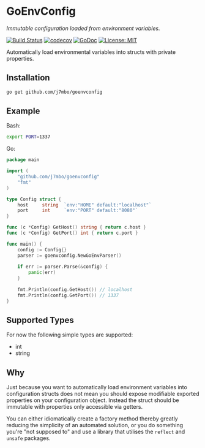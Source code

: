 # GoEnvConfig
*Immutable configuration loaded from environment variables.*

[![Build Status](https://travis-ci.com/J7mbo/GoEnvConfig.svg?branch=master)](https://travis-ci.com/J7mbo/GoEnvConfig)
[![codecov](https://img.shields.io/codecov/c/github/j7mbo/GoEnvConfig.svg?branch=master)](https://codecov.io/gh/J7mbo/GoEnvConfig)
[![GoDoc](https://godoc.org/github.com/J7mbo/GoEnvConfig?status.svg)](https://godoc.org/github.com/J7mbo/GoEnvConfig)
[![License: MIT](https://img.shields.io/badge/License-MIT-green.svg)](LICENSE.md)

Automatically load environmental variables into structs with private properties.

## Installation

```bash
go get github.com/j7mbo/goenvconfig
```

## Example

Bash:
```bash
export PORT=1337 
```

Go:
```go
package main

import (
    "github.com/j7mbo/goenvconfig"
    "fmt"
)

type Config struct {
    host     string  `env:"HOME" default:"localhost"`
    port     int     `env:"PORT" default:"8080"`
}

func (c *Config) GetHost() string { return c.host }
func (c *Config) GetPort() int { return c.port }

func main() {
    config := Config{}
    parser := goenvconfig.NewGoEnvParser()
    
    if err := parser.Parse(&config) {
    	panic(err)
    }
    
    fmt.Println(config.GetHost()) // localhost
    fmt.Println(config.GetPort()) // 1337
}
```

## Supported Types

For now the following simple types are supported:

- int
- string

## Why

Just because you want to automatically load environment variables into configuration structs does not mean you should
expose modifiable exported properties on your configuration object. Instead the struct should be immutable with
properties only accessible via getters.

You can either idiomatically create a factory method thereby greatly reducing the simplicity of an automated solution, 
or you do something you're "not supposed to" and use a library that utilises the `reflect` and `unsafe` packages.